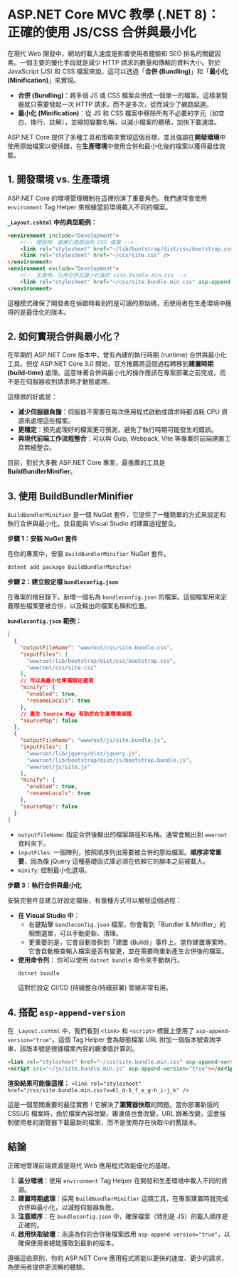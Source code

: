 # ASP.NET Core MVC 教學 (.NET 8)：正確的使用 JS/CSS 合併與最小化

在現代 Web 開發中，網站的載入速度是影響使用者體驗和 SEO 排名的關鍵因素。一個主要的優化手段就是減少 HTTP 請求的數量和傳輸的資料大小。對於 JavaScript (JS) 和 CSS 檔案來說，這可以透過「**合併 (Bundling)**」和「**最小化 (Minification)**」來實現。

*   **合併 (Bundling)**：將多個 JS 或 CSS 檔案合併成一個單一的檔案。這樣瀏覽器就只需要發起一次 HTTP 請求，而不是多次，從而減少了網路延遲。
*   **最小化 (Minification)**：從 JS 和 CSS 檔案中移除所有不必要的字元（如空白、換行、註解），並縮短變數名稱，以減小檔案的體積，加快下載速度。

ASP.NET Core 提供了多種工具和策略來實現這個目標，並且強調在**開發環境**中使用原始檔案以便偵錯，在**生產環境**中使用合併和最小化後的檔案以獲得最佳效能。

## 1. 開發環境 vs. 生產環境

ASP.NET Core 的環境管理機制在這裡扮演了重要角色。我們通常會使用 `environment` Tag Helper 來根據當前環境載入不同的檔案。

**`_Layout.cshtml` 中的典型範例：**
```html
<environment include="Development">
    <!-- 開發時，直接引用原始的 CSS 檔案 -->
    <link rel="stylesheet" href="~/lib/bootstrap/dist/css/bootstrap.css" />
    <link rel="stylesheet" href="~/css/site.css" />
</environment>
<environment exclude="Development">
    <!-- 生產時，引用合併且最小化後的 site.bundle.min.css -->
    <link rel="stylesheet" href="~/css/site.bundle.min.css" asp-append-version="true" />
</environment>
```
這種模式確保了開發者在偵錯時看到的是可讀的原始碼，而使用者在生產環境中獲得的是最佳化的版本。

## 2. 如何實現合併與最小化？

在早期的 ASP.NET Core 版本中，曾有內建的執行時期 (runtime) 合併與最小化工具。但從 ASP.NET Core 3.0 開始，官方推薦將這個過程轉移到**建置時期 (build-time)** 處理。這意味著合併與最小化的操作應該在專案部署之前完成，而不是在伺服器收到請求時才動態處理。

這樣做的好處是：
*   **減少伺服器負擔**：伺服器不需要在每次應用程式啟動或請求時都消耗 CPU 資源來處理這些檔案。
*   **更穩定**：預先處理好的檔案更可預測，避免了執行時期可能發生的錯誤。
*   **與現代前端工作流程整合**：可以與 Gulp, Webpack, Vite 等專業的前端建置工具無縫整合。

目前，對於大多數 ASP.NET Core 專案，最推薦的工具是 **BuildBundlerMinifier**。

## 3. 使用 BuildBundlerMinifier

`BuildBundlerMinifier` 是一個 NuGet 套件，它提供了一種簡單的方式來設定和執行合併與最小化，並且能與 Visual Studio 的建置過程整合。

**步驟 1：安裝 NuGet 套件**

在你的專案中，安裝 `BuildBundlerMinifier` NuGet 套件。

```bash
dotnet add package BuildBundlerMinifier
```

**步驟 2：建立設定檔 `bundleconfig.json`**

在專案的根目錄下，新增一個名為 `bundleconfig.json` 的檔案。這個檔案用來定義哪些檔案要被合併，以及輸出的檔案名稱和位置。

**`bundleconfig.json` 範例：**
```json
[
  {
    "outputFileName": "wwwroot/css/site.bundle.css",
    "inputFiles": [
      "wwwroot/lib/bootstrap/dist/css/bootstrap.css",
      "wwwroot/css/site.css"
    ],
    // 可以為最小化單獨設定選項
    "minify": {
      "enabled": true,
      "renameLocals": true
    },
    // 產生 Source Map 有助於在生產環境偵錯
    "sourceMap": false
  },
  {
    "outputFileName": "wwwroot/js/site.bundle.js",
    "inputFiles": [
      "wwwroot/lib/jquery/dist/jquery.js",
      "wwwroot/lib/bootstrap/dist/js/bootstrap.bundle.js",
      "wwwroot/js/site.js"
    ],
    "minify": {
      "enabled": true,
      "renameLocals": true
    },
    "sourceMap": false
  }
]
```
*   `outputFileName`: 指定合併後輸出的檔案路徑和名稱。通常會輸出到 `wwwroot` 資料夾下。
*   `inputFiles`: 一個陣列，按照順序列出需要被合併的原始檔案。**順序非常重要**，因為像 jQuery 這種基礎函式庫必須在依賴它的腳本之前被載入。
*   `minify`: 控制最小化選項。

**步驟 3：執行合併與最小化**

安裝完套件並建立好設定檔後，有幾種方式可以觸發這個過程：

*   **在 Visual Studio 中**：
    *   右鍵點擊 `bundleconfig.json` 檔案，你會看到「Bundler & Minifier」的相關選單，可以手動更新、清理。
    *   更重要的是，它會自動掛鉤到「建置 (Build)」事件上。當你建置專案時，它會自動檢查輸入檔案是否有變更，並在需要時重新產生合併後的檔案。
*   **使用命令列**：
    你可以使用 `dotnet bundle` 命令來手動執行。
    ```bash
    dotnet bundle
    ```
    這對於設定 CI/CD (持續整合/持續部署) 管線非常有用。

## 4. 搭配 `asp-append-version`

在 `_Layout.cshtml` 中，我們看到 `<link>` 和 `<script>` 標籤上使用了 `asp-append-version="true"`。這個 Tag Helper 會為靜態檔案 URL 附加一個版本號查詢字串，該版本號是根據檔案內容的雜湊值計算的。

```html
<link rel="stylesheet" href="~/css/site.bundle.min.css" asp-append-version="true" />
<script src="~/js/site.bundle.min.js" asp-append-version="true"></script>
```
**渲染結果可能像這樣：**
`<link rel="stylesheet" href="/css/site.bundle.min.css?v=Kl_d-5_f_e_g-h_i-j_k" />`

這是一個至關重要的最佳實務！它解決了**瀏覽器快取**的問題。當你部署新版的 CSS/JS 檔案時，由於檔案內容改變，雜湊值也會改變，URL 跟著改變，這會強制使用者的瀏覽器下載最新的檔案，而不是使用存在快取中的舊版本。

## 結論

正確地管理前端資源是現代 Web 應用程式效能優化的基礎。

1.  **區分環境**：使用 `environment` Tag Helper 在開發和生產環境中載入不同的資源。
2.  **建置時期處理**：採用 `BuildBundlerMinifier` 這類工具，在專案建置時就完成合併與最小化，以減輕伺服器負擔。
3.  **注意順序**：在 `bundleconfig.json` 中，確保檔案（特別是 JS）的載入順序是正確的。
4.  **啟用快取破壞**：永遠為你的合併後檔案啟用 `asp-append-version="true"`，以確保使用者總能獲取到最新的版本。

遵循這些原則，你的 ASP.NET Core 應用程式將能以更快的速度、更少的請求，為使用者提供更流暢的體驗。
